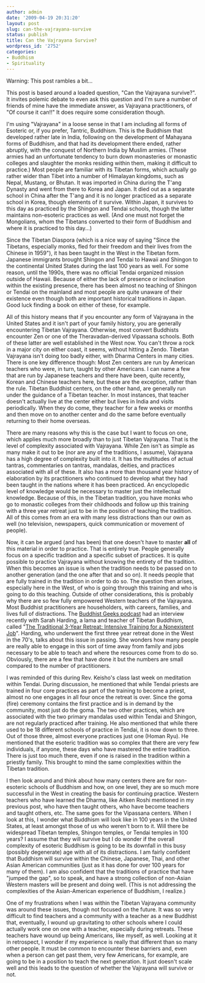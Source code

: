 ```yaml
---
author: admin
date: '2009-04-19 20:31:20'
layout: post
slug: can-the-vajrayana-survive
status: publish
title: Can the Vajrayana Survive?
wordpress_id: '2752'
categories:
- Buddhism
- Spirituality
---
```

Warning: This post rambles a bit...

This post is based around a loaded question, "Can the Vajrayana survive?". It invites polemic debate to even ask this question and I'm sure a number of friends of mine have the immediate answer, as Vajrayana practitioners, of "Of course it can!!" It does require some consideration though.

I'm using "Vajrayana" in a loose sense in that I am including all forms of Esoteric or, if you prefer, Tantric, Buddhism. This is the Buddhism that developed rather late in India, following on the development of Mahayana forms of Buddhism, and that had its development there ended, rather abruptly,  with the conquest of Northern India by Muslim armies. (These armies had an unfortunate tendency to burn down monasteries or monastic colleges and slaughter the monks residing within them, making it difficult to practice.) Most people are familiar with its Tibetan forms, which actually go rather wider than Tibet into a number of Himalayan kingdoms, such as Nepal, Mustang, or Bhutan. It was imported in China during the T'ang Dynasty and went from there to Korea and Japan. It died out as a separate school in China after the T'ang and it is no longer practiced as a separate school in Korea, though elements of it survive. Within Japan, it survives to this day as practiced by the Shingon and Tendai schools, though the latter maintains non-esoteric practices as well. (And one must not forget the Mongolians, whom the Tibetans converted to their form of Buddhism and where it is practiced to this day...)

Since the Tibetan Diaspora (which is a nice way of saying "Since the Tibetans, especially monks, fled for their freedom and their lives from the Chinese in 1959"), it has been taught in the West in the Tibetan form. Japanese immigrants brought Shingon and Tendai to Hawaii and Shingon to the continental United States during the last 100 years as well. For some reason, until the 1990s, there was no official Tendai organized mission outside of Hawaii. Because of either the lack of presence or inclination within the existing presence, there has been almost no teaching of Shingon or Tendai on the mainland and most people are quite unaware of their existence even though both are important historical traditions in Japan. Good luck finding a book on either of these, for example.

All of this history means that if you encounter any form of Vajrayana in the United States and it isn't part of your family history, you are generally encountering Tibetan Vajrayana. Otherwise, most convert Buddhists encounter Zen or one of the Theravadan-derived Vipassana schools. Both of these latter are well established in the West now. You can't throw a rock in a major city on either coast, it seems, without hitting a Zendo. Tibetan Vajrayana isn't doing too badly either, with Dharma Centers in many cities. There is one key difference though: Most Zen centers are run by American teachers who were, in turn, taught by other Americans. I can name a few that are run by Japanese teachers and there have been, quite recently, Korean and Chinese teachers here, but these are the exception, rather than the rule. Tibetan Buddhist centers, on the other hand, are generally run under the guidance of a Tibetan teacher. In most instances, that teacher doesn't actually live at the center either but lives in India and visits periodically. When they do come, they teacher for a few weeks or months and then move on to another center and do the same before eventually returning to their home overseas. 

There are many reasons why this is the case but I want to focus on one, which applies much more broadly than to just Tibetan Vajrayana. That is the level of complexity associated with Vajrayana. While Zen isn't as simple as many make it out to be (nor are any of the traditions, I assume), Vajrayana has a high degree of complexity built into it. It has the multitudes of actual tantras, commentaries on tantras, mandalas, deities, and practices associated with all of these. It also has a more than thousand year history of elaboration by its practitioners who continued to develop what they had been taught in the nations where it has been practiced. An encyclopedic level of knowledge would be necessary to master just the intellectual knowledge. Because of this, in the Tibetan tradition, you have monks who go to monastic colleges from their childhoods and follow up this training with a three year retreat just to be in the position of teaching the tradition. All of this comes from an era with many less distractions than our own as well (no television, newspapers, quick communication or movement of people). 

Now, it can be argued (and has been) that one doesn't have to master <strong>all</strong> of this material in order to practice. That is entirely true. People generally focus on a specific tradition and a specific subset of practices. It is quite possible to practice Vajrayana without knowing the entirety of the tradition. When this becomes an issue is when the tradition needs to be passed on to another generation (and the one after that and so on). It needs people that are fully trained in the tradition in order to do so. The question then arises, especially here in the West, of who is going through this training and who is going to do this teaching. Outside of other considerations, this is probably why there are so few fully empowered Western teachers of the Vajrayana. Most Buddhist practitioners are householders, with careers, families, and lives full of distractions. The <a href="http://personallifemedia.com/podcasts/236-buddhist-geeks">Buddhist Geeks podcast</a> had an interview recently with Sarah Harding, a lama and teacher of Tibetan Buddhism, called "<a href="http://personallifemedia.com/podcasts/236-buddhist-geeks/episodes/40972-traditional-3-year-retreat-intensive">The Traditional 3-Year Retreat: Intensive Training for a Nonexistent Job</a>". Harding, who underwent the first three year retreat done in the West in the 70's, talks about this issue in passing. She wonders how many people are really able to engage in this sort of time away from family and jobs necessary to be able to teach and where the resources come from to do so. Obviously, there are a few that have done it but the numbers are small compared to the number of practitioners.

I was reminded of this during Rev. Keisho's class last week on meditation within Tendai. During discussion, he mentioned that while Tendai priests are trained in four core practices as part of the training to become a priest, almost no one engages in all four once the retreat is over. Since the goma (fire) ceremony contains the first practice and is in demand by the community, most just do the goma. The two other practices, which are associated with the two primary mandalas used within Tendai and Shingon, are not regularly practiced after training. He also mentioned that while there used to be 18 different schools of practice in Tendai, it is now down to three. Out of those three, almost everyone practices just one (Homan Ryu). He mentioned that the esoteric tradition was so complex that there are very few individuals, if anyone, these days who have mastered the entire tradition. There is just too much there, even if one is raised in the tradition within a priestly family. This brought to mind the same complexities within the Tibetan tradition.

I then look around and think about how many centers there are for non-esoteric schools of Buddhism and how, on one level, they are so much more successful in the West in creating the basis for continuing practice. Western teachers who have learned the Dharma, like Aitken Roshi mentioned in my previous post, who have then taught others, who have become teachers and taught others, etc. The same goes for the Vipassana centers. When I look at this, I wonder what Buddhism will look like in 100 years in the United States, at least amongst those of us who weren't born to it. Will there be widespread Tibetan temples, Shingon temples, or Tendai temples in 100 years? I assume that they will survive but I do wonder if the overall complexity of esoteric Buddhism is going to be its downfall in this busy (possibly degenerate) age with all of its distractions. I am fairly confident that Buddhism will survive within the Chinese, Japanese, Thai, and other Asian American communities (just as it has done for over 100 years for many of them). I am also confident that the traditions of practice that have "jumped the gap", so to speak, and have a strong collection of non-Asian Western masters will be present and doing well. (This is not addressing the complexities of the Asian-American experience of Buddhism, I realize.)

One of my frustrations when I was within the Tibetan Vajrayana community was around these issues, though not focused on the future. It was so very difficult to find teachers and a community with a teacher as a new Buddhist that, eventually, I wound up gravitating to other schools where I could actually work one on one with a teacher, especially during retreats. These teachers have wound up being Americans, like myself, as well. Looking at it in retrospect, I wonder if my experience is really that different than so many other people. It must be common to encounter these barriers and, even when a person can get past them, very few Americans, for example, are going to be in a position to teach the next generation. It just doesn't scale well and this leads to the question of whether the Vajrayana will survive or not. 
